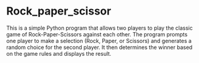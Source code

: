 # Rock_paper_scissor

This is a simple Python program that allows two players to play the classic game of Rock-Paper-Scissors against each other. 
The program prompts one player to make a selection (Rock, Paper, or Scissors) and generates a random choice for the second player. 
It then determines the winner based on the game rules and displays the result.
